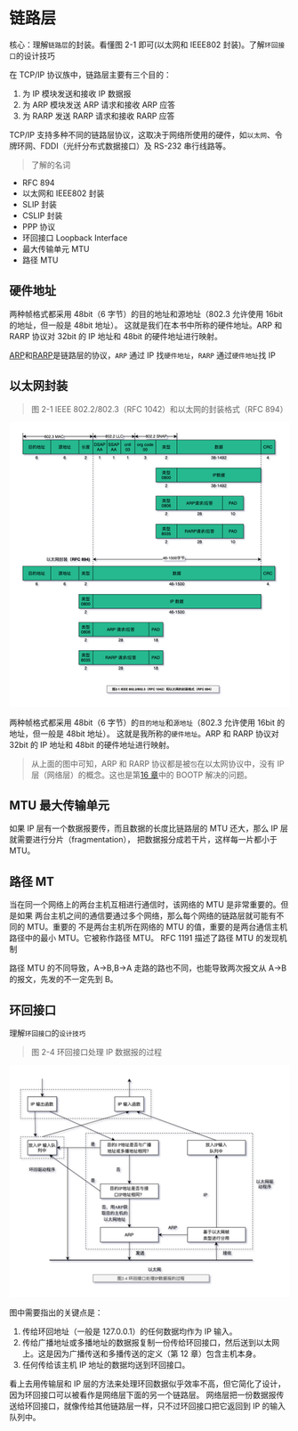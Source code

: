 # 链路层

核心：理解`链路层`的封装。看懂图 2-1 即可(以太网和 IEEE802 封装)。了解`环回接口`的设计技巧

在 TCP/IP 协议族中，链路层主要有三个目的：

1. 为 IP 模块发送和接收 IP 数据报
2. 为 ARP 模块发送 ARP 请求和接收 ARP 应答
3. 为 RARP 发送 RARP 请求和接收 RARP 应答

TCP/IP 支持多种不同的链路层协议，这取决于网络所使用的硬件，如`以太网`、令牌环网、FDDI（光纤分布式数据接口）及 RS-232 串行线路等。

> 了解的名词

- RFC 894
- 以太网和 IEEE802 封装
- SLIP 封装
- CSLIP 封装
- PPP 协议
- 环回接口 Loopback Interface
- 最大传输单元 MTU
- 路径 MTU

## 硬件地址

两种帧格式都采用 48bit（6 字节）的目的地址和源地址（802.3 允许使用 16bit 的地址，但一般是 48bit 地址）。
这就是我们在本书中所称的硬件地址。ARP 和 RARP 协议对 32bit 的 IP 地址和 48bit 的硬件地址进行映射。

[ARP](./chapter-04.md)和[RARP](./chapter-05.md)是链路层的协议，`ARP` 通过 IP 找`硬件地址`，`RARP` 通过`硬件地址`找 IP

## 以太网封装

> 图 2-1 IEEE 802.2/802.3（RFC 1042）和以太网的封装格式（RFC 894）

![TCP-IP-2-1.png](./images/TCP-IP-2-1.png)

两种帧格式都采用 48bit（6 字节）的`目的地址`和`源地址`（802.3 允许使用 16bit 的地址，但一般是 48bit 地址）。
这就是我所称的`硬件地址`。ARP 和 RARP 协议对 32bit 的 IP 地址和 48bit 的硬件地址进行映射。

> 从上面的图中可知，ARP 和 RARP 协议都是被`包`在以太网协议中，没有 IP 层（网络层）的概念。这也是第[16 章](chapter-16.md)中的 BOOTP 解决的问题。

## MTU 最大传输单元

如果 IP 层有一个数据报要传，而且数据的长度比链路层的 MTU 还大，那么 IP 层就需要进行分片（fragmentation），
把数据报分成若干片，这样每一片都小于 MTU。

## 路径 MT

当在同一个网络上的两台主机互相进行通信时，该网络的 MTU 是非常重要的。但是如果
两台主机之间的通信要通过多个网络，那么每个网络的链路层就可能有不同的 MTU。重要的
不是两台主机所在网络的 MTU 的值，重要的是两台通信主机路径中的最小 MTU。它被称作路径 MTU。
RFC 1191 描述了路径 MTU 的发现机制

路径 MTU 的不同导致，A->B,B->A 走路的路也不同，也能导致两次报文从 A->B 的报文，先发的不一定先到 B。

## 环回接口

理解`环回接口`的`设计技巧`

> 图 2-4 环回接口处理 IP 数据报的过程

![TCP-IP-2-4.png](./images/TCP-IP-2-4.png)

图中需要指出的关键点是：

1. 传给环回地址（一般是 127.0.0.1）的任何数据均作为 IP 输入。
2. 传给广播地址或多播地址的数据报复制一份传给环回接口，然后送到以太网上。这是因为广播传送和多播传送的定义（第 12 章）包含主机本身。
3. 任何传给该主机 IP 地址的数据均送到环回接口。

看上去用传输层和 IP 层的方法来处理环回数据似乎效率不高，但它简化了设计，因为环回接口可以被看作是网络层下面的另一个链路层。
网络层把一份数据报传送给环回接口，就像传给其他链路层一样，只不过环回接口把它返回到 IP 的输入队列中。
